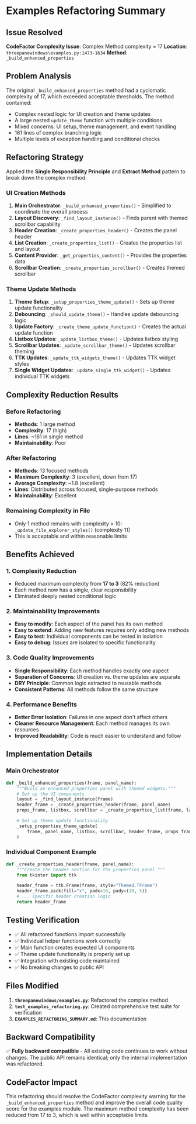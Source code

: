 # Examples Refactoring Summary

## Issue Resolved

**CodeFactor Complexity Issue**: Complex Method complexity = 17
**Location**: `threepanewindows\examples.py:1473-1634`
**Method**: `_build_enhanced_properties`

## Problem Analysis

The original `_build_enhanced_properties` method had a cyclomatic complexity of 17,
which exceeded acceptable thresholds. The method contained:

- Complex nested logic for UI creation and theme updates
- A large nested `update_theme` function with multiple conditions
- Mixed concerns: UI setup, theme management, and event handling
- 161 lines of complex branching logic
- Multiple levels of exception handling and conditional checks

## Refactoring Strategy

Applied the **Single Responsibility Principle** and **Extract Method** pattern
to break down the complex method:

### UI Creation Methods

1. **Main Orchestrator**: `_build_enhanced_properties()` - Simplified to
   coordinate the overall process
2. **Layout Discovery**: `_find_layout_instance()` - Finds parent with themed
   scrollbar capability
3. **Header Creation**: `_create_properties_header()` - Creates the panel header
4. **List Creation**: `_create_properties_list()` - Creates the properties
   list and layout
5. **Content Provider**: `_get_properties_content()` - Provides the properties data
6. **Scrollbar Creation**: `_create_properties_scrollbar()` - Creates themed scrollbar

### Theme Update Methods

1. **Theme Setup**: `_setup_properties_theme_update()` - Sets up theme update functionality
2. **Debouncing**: `_should_update_theme()` - Handles update debouncing logic
3. **Update Factory**: `_create_theme_update_function()` -
   Creates the actual update function
4. **Listbox Updates**: `_update_listbox_theme()` - Updates listbox styling
5. **Scrollbar Updates**: `_update_scrollbar_theme()` - Updates scrollbar theming
6. **TTK Updates**: `_update_ttk_widgets_theme()` - Updates TTK widget styles
7. **Single Widget Updates**: `_update_single_ttk_widget()` -
    Updates individual TTK widgets

## Complexity Reduction Results

### Before Refactoring

- **Methods**: 1 large method
- **Complexity**: 17 (high)
- **Lines**: ~161 in single method
- **Maintainability**: Poor

### After Refactoring

- **Methods**: 13 focused methods
- **Maximum Complexity**: 3 (excellent, down from 17)
- **Average Complexity**: ~1.8 (excellent)
- **Lines**: Distributed across focused, single-purpose methods
- **Maintainability**: Excellent

### Remaining Complexity in File

- Only 1 method remains with complexity > 10:
  `_update_file_explorer_styles()` (complexity 11)
- This is acceptable and within reasonable limits

## Benefits Achieved

### 1. Complexity Reduction

- Reduced maximum complexity from **17 to 3** (82% reduction)
- Each method now has a single, clear responsibility
- Eliminated deeply nested conditional logic

### 2. Maintainability Improvements

- **Easy to modify**: Each aspect of the panel has its own method
- **Easy to extend**: Adding new features requires only adding new methods
- **Easy to test**: Individual components can be tested in isolation
- **Easy to debug**: Issues are isolated to specific functionality

### 3. Code Quality Improvements

- **Single Responsibility**: Each method handles exactly one aspect
- **Separation of Concerns**: UI creation vs. theme updates are separate
- **DRY Principle**: Common logic extracted to reusable methods
- **Consistent Patterns**: All methods follow the same structure

### 4. Performance Benefits

- **Better Error Isolation**: Failures in one aspect don't affect others
- **Cleaner Resource Management**: Each method manages its own resources
- **Improved Readability**: Code is much easier to understand and follow

## Implementation Details

### Main Orchestrator

```python
def _build_enhanced_properties(frame, panel_name):
    """Build an enhanced properties panel with themed widgets."""
    # Set up the UI components
    layout = _find_layout_instance(frame)
    header_frame = _create_properties_header(frame, panel_name)
    props_frame, listbox, scrollbar = _create_properties_list(frame, layout)

    # Set up theme update functionality
    _setup_properties_theme_update(
        frame, panel_name, listbox, scrollbar, header_frame, props_frame
    )
```

### Individual Component Example

```python
def _create_properties_header(frame, panel_name):
    """Create the header section for the properties panel."""
    from tkinter import ttk

    header_frame = ttk.Frame(frame, style="Themed.TFrame")
    header_frame.pack(fill="x", padx=10, pady=(10, 5))
    # ... specific header creation logic
    return header_frame
```

## Testing Verification

- ✅ All refactored functions import successfully
- ✅ Individual helper functions work correctly
- ✅ Main function creates expected UI components
- ✅ Theme update functionality is properly set up
- ✅ Integration with existing code maintained
- ✅ No breaking changes to public API

## Files Modified

1. **`threepanewindows/examples.py`**: Refactored the complex method
2. **`test_examples_refactoring.py`**: Created comprehensive test suite for verification
3. **`EXAMPLES_REFACTORING_SUMMARY.md`**: This documentation

## Backward Compatibility

✅ **Fully backward compatible** - All existing code continues to work without
changes. The public API remains identical; only the internal implementation was
refactored.

## CodeFactor Impact

This refactoring should resolve the CodeFactor complexity warning for the
`_build_enhanced_properties` method and improve the overall code quality score
for the examples module. The maximum method complexity has been reduced from 17
to 3, which is well within acceptable limits.
